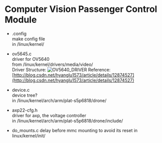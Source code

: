 # Computer Vision Passenger Control Module

* .config  
make config file  
in /linux/kernel/

* ov5645.c  
driver for OV5640  
from /linux/kernel/drivers/media/video/  
Driver Structure: ![OV5640_DRIVER](https://lh3.googleusercontent.com/W3xmQLIX32a9APJk7z5zPvNkAnpS1QPinV1XpqXa7c8c4i-QVZA2R1dfUtjRf7ZPqLD71Krj-FJwPQ0vGDc5n7RtyQE)
Reference: [http://blog.csdn.net/hyanglu1573/article/details/12874527](http://blog.csdn.net/hyanglu1573/article/details/12874527)


* device.c  
device tree?  
in /linux/kernel/arch/arm/plat-s5p6818/drone/

* axp22-cfg.h  
driver for axp, the voltage controller  
in /linux/kernel/arch/arm/plat-s5p6818/drone/include/

* do_mounts.c 
delay before mmc mounting to avoid its reset
in linux/kernel/init/

